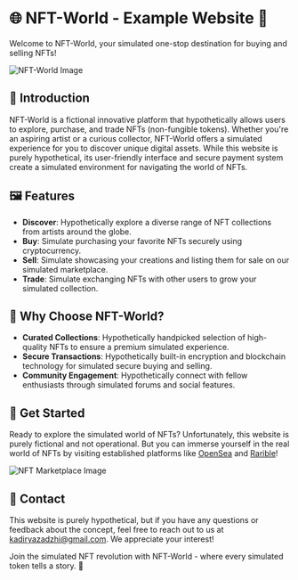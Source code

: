 # 🌐 NFT-World - Example Website 🎨

Welcome to NFT-World, your simulated one-stop destination for buying and selling NFTs!

![NFT-World Image](https://s4.aconvert.com/convert/p3r68-cdx67/a8n0x-wlb2k.jpg)

## 📖 Introduction
NFT-World is a fictional innovative platform that hypothetically allows users to explore, purchase, and trade NFTs (non-fungible tokens). Whether you're an aspiring artist or a curious collector, NFT-World offers a simulated experience for you to discover unique digital assets. While this website is purely hypothetical, its user-friendly interface and secure payment system create a simulated environment for navigating the world of NFTs.

## 🖼️ Features
- **Discover**: Hypothetically explore a diverse range of NFT collections from artists around the globe.
- **Buy**: Simulate purchasing your favorite NFTs securely using cryptocurrency.
- **Sell**: Simulate showcasing your creations and listing them for sale on our simulated marketplace.
- **Trade**: Simulate exchanging NFTs with other users to grow your simulated collection.

## 🌟 Why Choose NFT-World?
- **Curated Collections**: Hypothetically handpicked selection of high-quality NFTs to ensure a premium simulated experience.
- **Secure Transactions**: Hypothetically built-in encryption and blockchain technology for simulated secure buying and selling.
- **Community Engagement**: Hypothetically connect with fellow enthusiasts through simulated forums and social features.

## 🛒 Get Started
Ready to explore the simulated world of NFTs? Unfortunately, this website is purely fictional and not operational. But you can immerse yourself in the real world of NFTs by visiting established platforms like [OpenSea](https://opensea.io) and [Rarible](https://rarible.com)!

![NFT Marketplace Image](https://s4.aconvert.com/convert/p3r68-cdx67/akr14-l2hau.jpg)

## 📱 Contact
This website is purely hypothetical, but if you have any questions or feedback about the concept, feel free to reach out to us at kadiryazadzhi@gmail.com. We appreciate your interest!

Join the simulated NFT revolution with NFT-World - where every simulated token tells a story. 🚀

